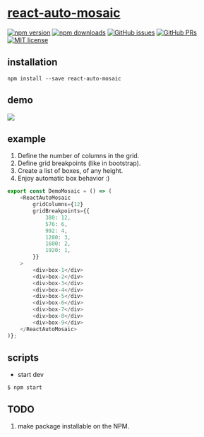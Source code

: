# [react-auto-mosaic](https://github.com/rootsher/react-auto-mosaic)

[![npm version](https://img.shields.io/npm/v/react-auto-mosaic.svg)](https://www.npmjs.com/package/react-auto-mosaic)
[![npm downloads](https://img.shields.io/npm/dm/react-auto-mosaic.svg)](https://www.npmjs.com/package/react-auto-mosaic)
[![GitHub issues](https://img.shields.io/github/issues/rootsher/react-auto-mosaic.svg)](https://github.com/rootsher/react-auto-mosaic/issues)
[![GitHub PRs](https://img.shields.io/github/issues-pr/rootsher/react-auto-mosaic.svg)](https://github.com/rootsher/react-auto-mosaic/pulls)
[![MIT license](https://img.shields.io/npm/l/react-auto-mosaic.svg)](https://opensource.org/licenses/MIT)

## installation

```shell script
npm install --save react-auto-mosaic
```

## demo

<img src="https://raw.githubusercontent.com/rootsher/react-auto-mosaic/master/docs/assets/img/demo.gif">

## example

1. Define the number of columns in the grid.
2. Define grid breakpoints (like in bootstrap).
3. Create a list of boxes, of any height.
4. Enjoy automatic box behavior :)

```ts
export const DemoMosaic = () => (
    <ReactAutoMosaic
        gridColumns={12}
        gridBreakpoints={{
            380: 12,
            576: 6,
            992: 4,
            1280: 3,
            1600: 2,
            1920: 1,
        }}
    >
        <div>box-1</div>
        <div>box-2</div>
        <div>box-3</div>
        <div>box-4</div>
        <div>box-5</div>
        <div>box-6</div>
        <div>box-7</div>
        <div>box-8</div>
        <div>box-9</div>
    </ReactAutoMosaic>
)};

```

## scripts

-   start dev

```shell script
$ npm start
```

## TODO

1. make package installable on the NPM.
